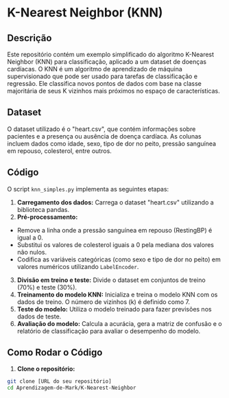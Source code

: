  # K-Nearest Neighbor (KNN)
 

 ## Descrição
 

 Este repositório contém um exemplo simplificado do algoritmo K-Nearest Neighbor (KNN) para classificação, aplicado a um dataset de doenças cardíacas. O KNN é um algoritmo de aprendizado de máquina supervisionado que pode ser usado para tarefas de classificação e regressão. Ele classifica novos pontos de dados com base na classe majoritária de seus K vizinhos mais próximos no espaço de características.
 

 ## Dataset
 

 O dataset utilizado é o "heart.csv", que contém informações sobre pacientes e a presença ou ausência de doença cardíaca. As colunas incluem dados como idade, sexo, tipo de dor no peito, pressão sanguínea em repouso, colesterol, entre outros.
 

 ## Código
 

 O script `knn_simples.py` implementa as seguintes etapas:
 

 1.  **Carregamento dos dados:** Carrega o dataset "heart.csv" utilizando a biblioteca pandas.
 2.  **Pré-processamento:**
  *   Remove a linha onde a pressão sanguínea em repouso (RestingBP) é igual a 0.
  *   Substitui os valores de colesterol iguais a 0 pela mediana dos valores não nulos.
  *   Codifica as variáveis categóricas (como sexo e tipo de dor no peito) em valores numéricos utilizando `LabelEncoder`.
 3.  **Divisão em treino e teste:** Divide o dataset em conjuntos de treino (70%) e teste (30%).
 4.  **Treinamento do modelo KNN:** Inicializa e treina o modelo KNN com os dados de treino. O número de vizinhos (k) é definido como 7.
 5.  **Teste do modelo:** Utiliza o modelo treinado para fazer previsões nos dados de teste.
 6.  **Avaliação do modelo:** Calcula a acurácia, gera a matriz de confusão e o relatório de classificação para avaliar o desempenho do modelo.
 

 ## Como Rodar o Código
 

 1.  **Clone o repositório:**
  ```bash
  git clone [URL do seu repositório]
  cd Aprendizagem-de-Mark/K-Nearest-Neighbor
